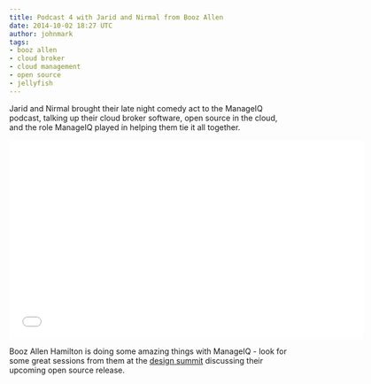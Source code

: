 ```yaml
---
title: Podcast 4 with Jarid and Nirmal from Booz Allen
date: 2014-10-02 18:27 UTC
author: johnmark
tags:
- booz allen
- cloud broker
- cloud management
- open source
- jellyfish
---
```


Jarid and Nirmal brought their late night comedy act to the ManageIQ podcast, talking up their cloud broker software, open source in the cloud, and the role ManageIQ played in helping them tie it all together.

<iframe width="640" height="360" src="//www.youtube.com/embed/Xp708MUvRss" frameborder="0" allowfullscreen></iframe>

Booz Allen Hamilton is doing some amazing things with ManageIQ - look for some great sessions from them at the [design summit](http://miqdevsummit14.eventbrite.com/) discussing their upcoming open source release.
